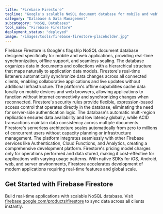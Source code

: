 ```yaml
---
title: "Firebase Firestore"
tagline: "Google's scalable NoSQL document database for mobile and web"
category: "Database & Data Management"
subcategory: "NoSQL Databases"
tool_name: "Firebase Firestore"
deployment_status: "deployed"
image: "/images/tools/firebase-firestore-placeholder.jpg"
---
```

Firebase Firestore is Google's flagship NoSQL document database designed specifically for mobile and web applications, providing real-time synchronization, offline support, and seamless scaling. The database organizes data in documents and collections with a hierarchical structure that maps naturally to application data models. Firestore's real-time listeners automatically synchronize data changes across all connected clients, enabling collaborative applications and live updates without additional infrastructure. The platform's offline capabilities cache data locally on mobile devices and web browsers, allowing applications to function without internet connectivity and synchronizing changes when reconnected. Firestore's security rules provide flexible, expression-based access control that operates directly in the database, eliminating the need for server-side authentication logic. The database's automatic multi-region replication ensures data availability and low latency globally, while ACID transactions maintain data consistency across multiple documents. Firestore's serverless architecture scales automatically from zero to millions of concurrent users without capacity planning or infrastructure management. The platform integrates seamlessly with other Firebase services like Authentication, Cloud Functions, and Analytics, creating a comprehensive development platform. Firestore's pricing model charges only for operations performed and data stored, making it cost-effective for applications with varying usage patterns. With native SDKs for iOS, Android, web, and server environments, Firestore accelerates development of modern applications requiring real-time features and global scale.

## Get Started with Firebase Firestore

Build real-time applications with scalable NoSQL database. Visit [firebase.google.com/products/firestore](https://firebase.google.com/products/firestore) to sync data across all clients instantly.
